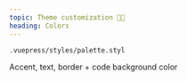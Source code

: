 ```yaml
---
topic: Theme customization 👩‍🎨
heading: Colors
---
```


`.vuepress/styles/palette.styl`

Accent, text, border + code background color
